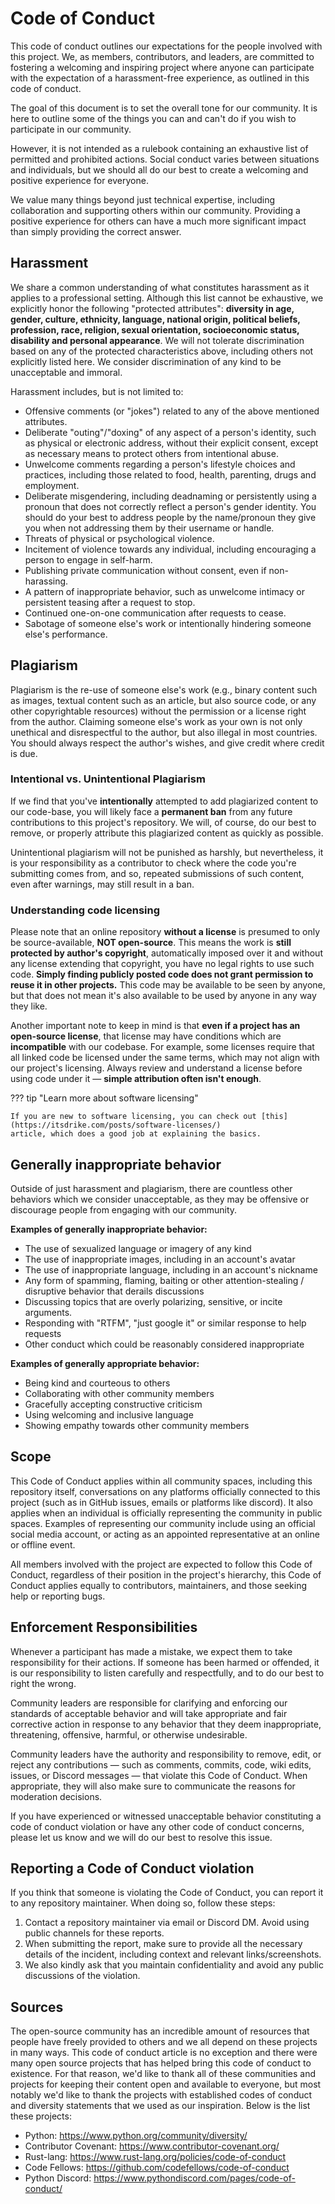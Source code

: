 # Code of Conduct

This code of conduct outlines our expectations for the people involved with this project. We, as members, contributors,
and leaders, are committed to fostering a welcoming and inspiring project where anyone can participate with the
expectation of a harassment-free experience, as outlined in this code of conduct.

The goal of this document is to set the overall tone for our community. It is here to outline some of the things you can
and can't do if you wish to participate in our community.

However, it is not intended as a rulebook containing an exhaustive list of permitted and prohibited actions. Social
conduct varies between situations and individuals, but we should all do our best to create a welcoming and positive
experience for everyone.

We value many things beyond just technical expertise, including collaboration and supporting others within our
community. Providing a positive experience for others can have a much more significant impact than simply providing the
correct answer.

## Harassment

We share a common understanding of what constitutes harassment as it applies to a professional setting. Although this
list cannot be exhaustive, we explicitly honor the following "protected attributes": **diversity in age, gender,
culture, ethnicity, language, national origin, political beliefs, profession, race, religion, sexual orientation,
socioeconomic status, disability and personal appearance**. We will not tolerate discrimination based on any of the
protected characteristics above, including others not explicitly listed here. We consider discrimination of any kind to
be unacceptable and immoral.

Harassment includes, but is not limited to:

- Offensive comments (or "jokes") related to any of the above mentioned attributes.
- Deliberate "outing"/"doxing" of any aspect of a person's identity, such as physical or electronic address, without
  their explicit consent, except as necessary means to protect others from intentional abuse.
- Unwelcome comments regarding a person's lifestyle choices and practices, including those related to food, health,
  parenting, drugs and employment.
- Deliberate misgendering, including deadnaming or persistently using a pronoun that does not correctly reflect a
  person's gender identity. You should do your best to address people by the name/pronoun they give you when not
  addressing them by their username or handle.
- Threats of physical or psychological violence.
- Incitement of violence towards any individual, including encouraging a person to engage in self-harm.
- Publishing private communication without consent, even if non-harassing.
- A pattern of inappropriate behavior, such as unwelcome intimacy or persistent teasing after a request to stop.
- Continued one-on-one communication after requests to cease.
- Sabotage of someone else's work or intentionally hindering someone else's performance.

## Plagiarism

Plagiarism is the re-use of someone else's work (e.g., binary content such as images, textual content such as an
article, but also source code, or any other copyrightable resources) without the permission or a license right from the
author. Claiming someone else's work as your own is not only unethical and disrespectful to the author, but also
illegal in most countries. You should always respect the author's wishes, and give credit where credit is due.

### Intentional vs. Unintentional Plagiarism

If we find that you've **intentionally** attempted to add plagiarized content to our code-base, you will likely face a
**permanent ban** from any future contributions to this project's repository. We will, of course, do our best to
remove, or properly attribute this plagiarized content as quickly as possible.

Unintentional plagiarism will not be punished as harshly, but nevertheless, it is your responsibility as a contributor
to check where the code you're submitting comes from, and so, repeated submissions of such content, even after warnings,
may still result in a ban.

### Understanding code licensing

Please note that an online repository **without a license** is presumed to only be source-available, **NOT
open-source**. This means the work is **still protected by author's copyright**, automatically imposed over it and
without any license extending that copyright, you have no legal rights to use such code. **Simply finding publicly
posted code does not grant permission to reuse it in other projects.** This code may be available to be seen by anyone,
but that does not mean it's also available to be used by anyone in any way they like.

Another important note to keep in mind is that **even if a project has an open-source license**, that license may have
conditions which are **incompatible** with our codebase. For example, some licenses require that all linked code be
licensed under the same terms, which may not align with our project's licensing. Always review and understand a license
before using code under it — **simple attribution often isn't enough**.

??? tip "Learn more about software licensing"

    If you are new to software licensing, you can check out [this](https://itsdrike.com/posts/software-licenses/)
    article, which does a good job at explaining the basics.

## Generally inappropriate behavior

Outside of just harassment and plagiarism, there are countless other behaviors which we consider unacceptable, as they
may be offensive or discourage people from engaging with our community.

**Examples of generally inappropriate behavior:**

- The use of sexualized language or imagery of any kind
- The use of inappropriate images, including in an account's avatar
- The use of inappropriate language, including in an account's nickname
- Any form of spamming, flaming, baiting or other attention-stealing / disruptive behavior that derails discussions
- Discussing topics that are overly polarizing, sensitive, or incite arguments.
- Responding with "RTFM", "just google it" or similar response to help requests
- Other conduct which could be reasonably considered inappropriate

**Examples of generally appropriate behavior:**

- Being kind and courteous to others
- Collaborating with other community members
- Gracefully accepting constructive criticism
- Using welcoming and inclusive language
- Showing empathy towards other community members

## Scope

This Code of Conduct applies within all community spaces, including this repository itself, conversations on any
platforms officially connected to this project (such as in GitHub issues, emails or platforms like discord). It also
applies when an individual is officially representing the community in public spaces. Examples of representing our
community include using an official social media account, or acting as an appointed representative at an online or
offline event.

All members involved with the project are expected to follow this Code of Conduct, regardless of their position in the
project's hierarchy, this Code of Conduct applies equally to contributors, maintainers, and those seeking help or
reporting bugs.

## Enforcement Responsibilities

Whenever a participant has made a mistake, we expect them to take responsibility for their actions. If someone has been
harmed or offended, it is our responsibility to listen carefully and respectfully, and to do our best to right the
wrong.

Community leaders are responsible for clarifying and enforcing our standards of acceptable behavior and will take
appropriate and fair corrective action in response to any behavior that they deem inappropriate, threatening,
offensive, harmful, or otherwise undesirable.

Community leaders have the authority and responsibility to remove, edit, or reject any contributions — such as comments,
commits, code, wiki edits, issues, or Discord messages — that violate this Code of Conduct. When appropriate, they will
also make sure to communicate the reasons for moderation decisions.

If you have experienced or witnessed unacceptable behavior constituting a code of conduct violation or have any other
code of conduct concerns, please let us know and we will do our best to resolve this issue.

## Reporting a Code of Conduct violation

If you think that someone is violating the Code of Conduct, you can report it to any repository maintainer. When doing
so, follow these steps:

1. Contact a repository maintainer via email or Discord DM. Avoid using public channels for these reports.
2. When submitting the report, make sure to provide all the necessary details of the incident, including context and
   relevant links/screenshots.
3. We also kindly ask that you maintain confidentiality and avoid any public discussions of the violation.

## Sources

The open-source community has an incredible amount of resources that people have freely provided to others and we all
depend on these projects in many ways. This code of conduct article is no exception and there were many open source
projects that has helped bring this code of conduct to existence. For that reason, we'd like to thank all of these
communities and projects for keeping their content open and available to everyone, but most notably we'd like to thank
the projects with established codes of conduct and diversity statements that we used as our inspiration. Below is the
list these projects:

- Python: <https://www.python.org/community/diversity/>
- Contributor Covenant: <https://www.contributor-covenant.org/>
- Rust-lang: <https://www.rust-lang.org/policies/code-of-conduct>
- Code Fellows: <https://github.com/codefellows/code-of-conduct>
- Python Discord: <https://www.pythondiscord.com/pages/code-of-conduct/>
